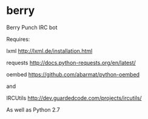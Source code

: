 berry
=====

Berry Punch IRC bot

Requires:

lxml http://lxml.de/installation.html

requests http://docs.python-requests.org/en/latest/

oembed https://github.com/abarmat/python-oembed

and

IRCUtils http://dev.guardedcode.com/projects/ircutils/

As well as Python 2.7
